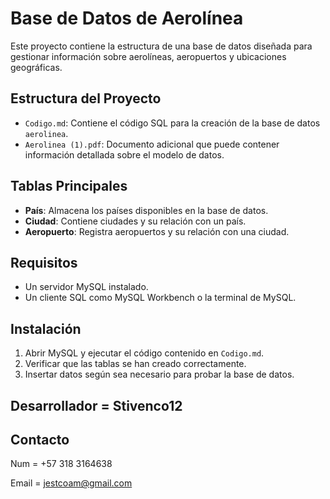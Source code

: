 # Base de Datos de Aerolínea

Este proyecto contiene la estructura de una base de datos diseñada para gestionar información sobre aerolíneas, aeropuertos y ubicaciones geográficas.

## Estructura del Proyecto

- `Codigo.md`: Contiene el código SQL para la creación de la base de datos `aerolinea`.
- `Aerolinea (1).pdf`: Documento adicional que puede contener información detallada sobre el modelo de datos.

## Tablas Principales

- **País**: Almacena los países disponibles en la base de datos.
- **Ciudad**: Contiene ciudades y su relación con un país.
- **Aeropuerto**: Registra aeropuertos y su relación con una ciudad.

## Requisitos

- Un servidor MySQL instalado.
- Un cliente SQL como MySQL Workbench o la terminal de MySQL.

## Instalación

1. Abrir MySQL y ejecutar el código contenido en `Codigo.md`.
2. Verificar que las tablas se han creado correctamente.
3. Insertar datos según sea necesario para probar la base de datos.

## Desarrollador = Stivenco12

## Contacto

Num = +57 318 3164638

Email = [jestcoam@gmail.com](mailto:jestcoam@gmail.com)

